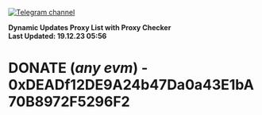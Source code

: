 [![Telegram channel](https://img.shields.io/endpoint?url=https://runkit.io/damiankrawczyk/telegram-badge/branches/master?url=https://t.me/n4z4v0d)](https://t.me/n4z4v0d) 

**Dynamic Updates Proxy List with Proxy Checker**  
**Last Updated: 19.12.23 05:56**

# DONATE (_any evm_) - 0xDEADf12DE9A24b47Da0a43E1bA70B8972F5296F2
